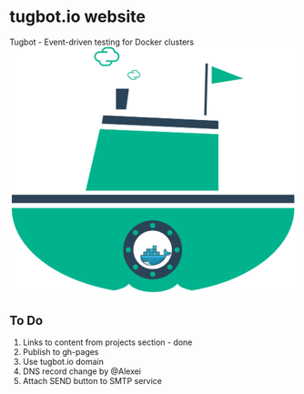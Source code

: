 # tugbot.io website
Tugbot - Event-driven testing for Docker clusters
![alt text][logo]

[logo]: https://github.com/hpe-tugbot/tugbot.github.io/blob/master/images/Tugbot_boat_v15_2160.png "Logo Title Text 2"

## To Do

1. Links to content from projects section - done
2. Publish to gh-pages
3. Use tugbot.io domain
4. DNS record change by @Alexei
5. Attach SEND button to SMTP service
